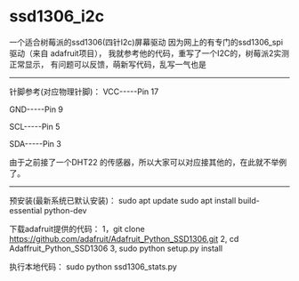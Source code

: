 # ssd1306_i2c
一个适合树莓派的ssd1306(四针I2c)屏幕驱动
因为网上的有专门的ssd1306_spi驱动（来自 adafruit项目），
我就参考他的代码，重写了一个I2C的，树莓派2实测正常显示，
有问题可以反馈，萌新写代码，乱写一气也是

-------------------

针脚参考(对应物理针脚)：
VCC-----Pin 17

GND-----Pin 9

SCL-----Pin 5

SDA-----Pin 3

由于之前接了一个DHT22 的传感器，所以大家可以对应接其他的，在此就不举例了。

--------------------


预安装(最新系统已默认安装)：
sudo apt update
sudo apt install build-essential python-dev

下载adafruit提供的代码：
1，git clone https://github.com/adafruit/Adafruit_Python_SSD1306.git
2, cd Adaffruit_Python_SSD1306
3, sudo python setup.py install

执行本地代码：
sudo python ssd1306_stats.py

